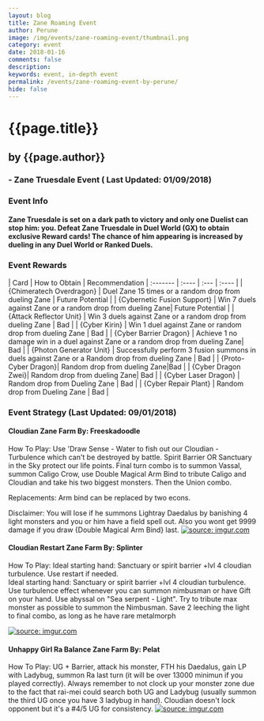 ```yaml
---
layout: blog
title: Zane Roaming Event
author: Perune
image: /img/events/zane-roaming-event/thumbnail.png
category: event
date: 2018-01-16
comments: false
description: 
keywords: event, in-depth event
permalink: /events/zane-roaming-event-by-perune/
hide: false
---
```


# {{page.title}}
## by {{page.author}}

### - Zane Truesdale Event ( Last Updated: 01/09/2018) 




### Event Info
####  Zane Truesdale is set on a dark path to victory and only one Duelist can stop him: you.       Defeat Zane Truesdale in Duel World (GX) to obtain exclusive Reward cards! The chance of him appearing is increased by dueling in any Duel World or Ranked Duels.

### Event Rewards

| Card    | How to Obtain |  Recommendation
| :------- | :---- | :--- | :----  |
| {Chimeratech Overdragon} | Duel Zane 15 times or a random drop from dueling Zane | Future Potential |
| {Cybernetic Fusion Support} |  Win 7 duels against Zane or a random drop from dueling Zane| Future Potential |
| {Attack Reflector Unit} | Win 3 duels against Zane or a random drop from dueling Zane  | Bad |
| {Cyber Kirin} | Win 1 duel against Zane or random drop from dueling Zane | Bad |
| {Cyber Barrier Dragon} | Achieve 1 no damage win in a duel against Zane or a random drop from dueling Zane| Bad |
| {Photon Generator Unit} | Successfully perform 3 fusion summons in duels against Zane or a Random drop from dueling Zane | Bad |
|  {Proto-Cyber Dragon}|  Random drop from dueling Zane|Bad  |
|  {Cyber Dragon Zwei}|  Random drop from dueling Zane| Bad |
| {Cyber Laser Dragon} | Random drop from Dueling Zane | Bad |
| {Cyber Repair Plant} | Random drop from Dueling Zane | Bad |

### Event Strategy (Last Updated: 09/01/2018)
#### Cloudian Zane Farm By: Freeskadoodle
How To Play: 
Use 'Draw Sense - Water to fish out our Cloudian - Turbulence which can't be destroyed by battle. 
Spirit Barrier OR Sanctuary in the Sky protect our life points. 
Final turn combo is to summon Vassal, summon Caligo Crow, use Double Magical Arm Bind to tribute Caligo and Cloudian and take his two biggest monsters. 
Then the Union combo. 

Replacements:
Arm bind can be replaced by two econs.

Disclaimer:  You will lose if he summons Lightray Daedalus by banishing 4 light monsters and you or him have a field spell out.  Also you wont get 9999 damage if you draw {Double Magical Arm Bind} last.
<a href="https://imgur.com/eRcZgKi"><img src="https://i.imgur.com/eRcZgKi.jpg" title="source: imgur.com" /></a>
#### Cloudian Restart Zane Farm By: Splinter
How To Play: Ideal starting hand: Sanctuary or spirit barrier +lvl 4 cloudian turbulence. Use restart if needed.  
 Ideal starting hand: Sanctuary or spirit barrier +lvl 4 cloudian turbulence.  Use turbulence effect whenever you can summon nimbusman or have Gift on your hand.  Use abyssal on "Sea serpent - Light".  Try to tribute max monster as possible to summon the Nimbusman.  Save 2 leeching the light to final combo, as long as he have rare metalmorph

<a href="https://imgur.com/fOXxzrf"><img src="https://i.imgur.com/fOXxzrf.png" title="source: imgur.com" /></a>

#### Unhappy Girl Ra Balance Zane Farm By: Pelat
How To Play: UG + Barrier, attack his monster, FTH his Daedalus, gain LP with Ladybug, summon Ra last turn (it will be over 13000 minimun if you played correctly).  Always remember to not clock up your monster zone due to the fact that rai-mei could search both UG and Ladybug (usually summon the third UG once you have 3 ladybug in hand).  Cloudian doesn't lock opponent but it's a #4/5 UG for consistency.
<a href="https://imgur.com/V362LYT"><img src="https://i.imgur.com/V362LYT.jpg" title="source: imgur.com" /></a>
<!--stackedit_data:
eyJoaXN0b3J5IjpbLTEzNTEwNjAwNTQsMzc2MTgwMywtMjA5Nz
I4ODE0NCwxMjg0NzQ0NzY5LC0xNTcyNjMwMjQ2LDE5NjIxNDE3
NTgsLTE1NzI2MzAyNDYsMTk2MjE0MTc1OCwtMjUwMjMxODk1XX
0=
-->
